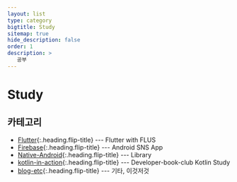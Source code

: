 ```yaml
---
layout: list
type: category
bigtitle: Study
sitemap: true
hide_description: false
order: 1
description: >
   공부
---
```


# Study

## 카테고리

* [Flutter]{:.heading.flip-title} --- Flutter with FLUS
* [Firebase]{:.heading.flip-title} --- Android SNS App
* [Native-Android]{:.heading.flip-title} --- Library
* [kotlin-in-action]{:.heading.flip-title} --- Developer-book-club Kotlin Study
* [blog-etc]{:.heading.flip-title} --- 기타, 이것저것

[Flutter]: /flutter/
[Firebase]: /Firebase/
[Native-Android]: /Native-Android/
[kotlin-in-action]: /kotlin-in-action/
[blog-etc]: /blog-etc/
